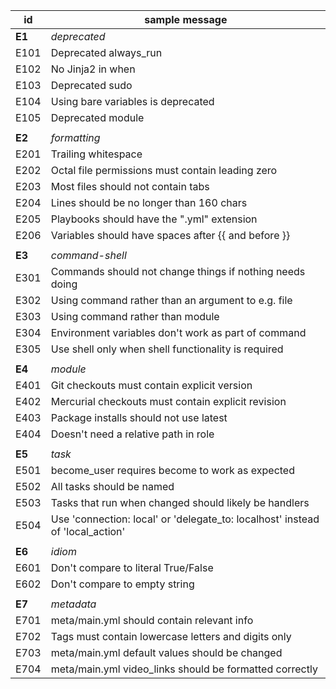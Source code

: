 | id                                                                            | sample message                                                                |
|-------------------------------------------------------------------------------|-------------------------------------------------------------------------------|
| **E1**                                                                        | *deprecated*                                                                  |
| E101                                                                          | Deprecated always_run                                                         |
| E102                                                                          | No Jinja2 in when                                                             |
| E103                                                                          | Deprecated sudo                                                               |
| E104                                                                          | Using bare variables is deprecated                                            |
| E105                                                                          | Deprecated module                                                             |
|                                                                               |                                                                               |
| **E2**                                                                        | *formatting*                                                                  |
| E201                                                                          | Trailing whitespace                                                           |
| E202                                                                          | Octal file permissions must contain leading zero                              |
| E203                                                                          | Most files should not contain tabs                                            |
| E204                                                                          | Lines should be no longer than 160 chars                                      |
| E205                                                                          | Playbooks should have the ".yml" extension                                    |
| E206                                                                          | Variables should have spaces after {{ and before }}                           |
|                                                                               |                                                                               |
| **E3**                                                                        | *command-shell*                                                               |
| E301                                                                          | Commands should not change things if nothing needs doing                      |
| E302                                                                          | Using command rather than an argument to e.g. file                            |
| E303                                                                          | Using command rather than module                                              |
| E304                                                                          | Environment variables don't work as part of command                           |
| E305                                                                          | Use shell only when shell functionality is required                           |
|                                                                               |                                                                               |
| **E4**                                                                        | *module*                                                                      |
| E401                                                                          | Git checkouts must contain explicit version                                   |
| E402                                                                          | Mercurial checkouts must contain explicit revision                            |
| E403                                                                          | Package installs should not use latest                                        |
| E404                                                                          | Doesn't need a relative path in role                                          |
|                                                                               |                                                                               |
| **E5**                                                                        | *task*                                                                        |
| E501                                                                          | become_user requires become to work as expected                               |
| E502                                                                          | All tasks should be named                                                     |
| E503                                                                          | Tasks that run when changed should likely be handlers                         |
| E504                                                                          | Use 'connection: local' or 'delegate_to: localhost' instead of 'local_action' |
|                                                                               |                                                                               |
| **E6**                                                                        | *idiom*                                                                       |
| E601                                                                          | Don't compare to literal True/False                                           |
| E602                                                                          | Don't compare to empty string                                                 |
|                                                                               |                                                                               |
| **E7**                                                                        | *metadata*                                                                    |
| E701                                                                          | meta/main.yml should contain relevant info                                    |
| E702                                                                          | Tags must contain lowercase letters and digits only                           |
| E703                                                                          | meta/main.yml default values should be changed                                |
| E704                                                                          | meta/main.yml video_links should be formatted correctly                       |
